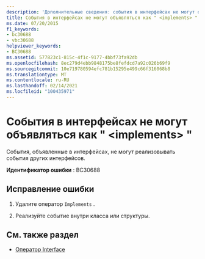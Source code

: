```yaml
---
description: 'Дополнительные сведения: события в интерфейсах не могут объявляться как " <implements> "'
title: События в интерфейсах не могут объявляться как " <implements> "
ms.date: 07/20/2015
f1_keywords:
- bc30688
- vbc30688
helpviewer_keywords:
- BC30688
ms.assetid: 577823c1-815c-4f1c-9177-4bbf73fa92db
ms.openlocfilehash: 8ec279d4ebb9848175be8fefdcd7a92c026b69f9
ms.sourcegitcommit: 10e719780594efc781b15295e499c66f316068b8
ms.translationtype: MT
ms.contentlocale: ru-RU
ms.lasthandoff: 02/14/2021
ms.locfileid: "100435971"
---
```

# <a name="events-in-interfaces-cannot-be-declared-implements"></a>События в интерфейсах не могут объявляться как " \<implements> "

События, объявленные в интерфейсах, не могут реализовывать события других интерфейсов.  
  
 **Идентификатор ошибки** : BC30688  
  
## <a name="to-correct-this-error"></a>Исправление ошибки  
  
1. Удалите оператор `Implements` .  
  
2. Реализуйте событие внутри класса или структуры.  
  
## <a name="see-also"></a>См. также раздел

- [Оператор Interface](../language-reference/statements/interface-statement.md)
